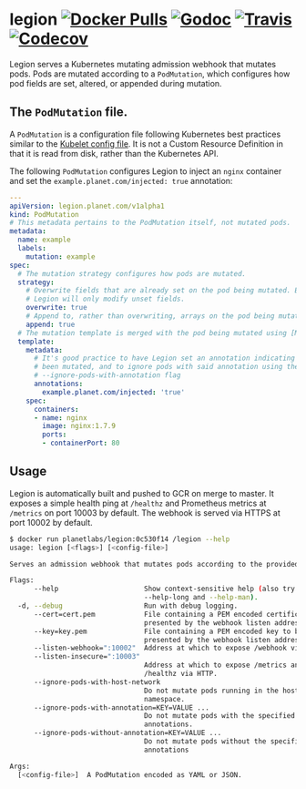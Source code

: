 # legion [![Docker Pulls](https://img.shields.io/docker/pulls/planetlabs/legion.svg)](https://hub.docker.com/r/planetlabs/legion/) [![Godoc](https://img.shields.io/badge/godoc-reference-blue.svg)](https://godoc.org/github.com/planetlabs/legion) [![Travis](https://img.shields.io/travis/com/planetlabs/legion.svg?maxAge=300)](https://travis-ci.com/planetlabs/legion/) [![Codecov](https://img.shields.io/codecov/c/github/planetlabs/legion.svg?maxAge=3600)](https://codecov.io/gh/planetlabs/legion/)
Legion serves a Kubernetes mutating admission webhook that mutates pods. Pods
are mutated according to a `PodMutation`, which configures how pod fields are
set, altered, or appended during mutation.

## The `PodMutation` file.
A `PodMutation` is a configuration file following Kubernetes best practices
similar to the [Kubelet config file](https://kubernetes.io/docs/tasks/administer-cluster/kubelet-config-file/).
It is not a Custom Resource Definition in that it is read from disk, rather than
the Kubernetes API.

The following `PodMutation` configures Legion to inject an `nginx` container and
set the `example.planet.com/injected: true` annotation:

```yaml
---
apiVersion: legion.planet.com/v1alpha1
kind: PodMutation
# This metadata pertains to the PodMutation itself, not mutated pods.
metadata:
  name: example
  labels:
    mutation: example
spec:
  # The mutation strategy configures how pods are mutated.
  strategy:
    # Overwrite fields that are already set on the pod being mutated. By default
    # Legion will only modify unset fields.
    overwrite: true
    # Append to, rather than overwriting, arrays on the pod being mutated.
    append: true
  # The mutation template is merged with the pod being mutated using [Mergo](https://github.com/imdario/mergo/)
  template:
    metadata:
      # It's good practice to have Legion set an annotation indicating a pod has
      # been mutated, and to ignore pods with said annotation using the
      # --ignore-pods-with-annotation flag
      annotations:
        example.planet.com/injected: 'true'
    spec:
      containers:
      - name: nginx
        image: nginx:1.7.9
        ports:
        - containerPort: 80
```

## Usage
Legion is automatically built and pushed to GCR on merge to master. It exposes
a simple health ping at `/healthz` and Prometheus metrics at `/metrics` on port
10003 by default. The webhook is served via HTTPS at port 10002 by default.

```bash
$ docker run planetlabs/legion:0c530f14 /legion --help
usage: legion [<flags>] [<config-file>]

Serves an admission webhook that mutates pods according to the provided config.

Flags:
      --help                     Show context-sensitive help (also try
                                 --help-long and --help-man).
  -d, --debug                    Run with debug logging.
      --cert=cert.pem            File containing a PEM encoded certificate to be
                                 presented by the webhook listen address.
      --key=key.pem              File containing a PEM encoded key to be
                                 presented by the webhook listen address.
      --listen-webhook=":10002"  Address at which to expose /webhook via HTTPS.
      --listen-insecure=":10003"  
                                 Address at which to expose /metrics and
                                 /healthz via HTTP.
      --ignore-pods-with-host-network  
                                 Do not mutate pods running in the host network
                                 namespace.
      --ignore-pods-with-annotation=KEY=VALUE ...  
                                 Do not mutate pods with the specified
                                 annotations.
      --ignore-pods-without-annotation=KEY=VALUE ...  
                                 Do not mutate pods without the specified
                                 annotations

Args:
  [<config-file>]  A PodMutation encoded as YAML or JSON.
```
